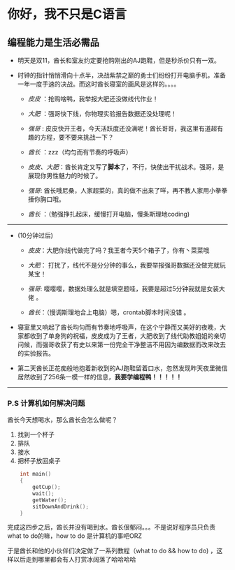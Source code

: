# 你好，我不只是C语言

## 编程能力是生活必需品

+ 明天是双11，酋长和室友约定要抢购刚出的AJ跑鞋，但是秒杀价只有一双。  

+ 时钟的指针悄悄滑向十点半，决战紫禁之巅的勇士们纷纷打开电脑手机，准备一年一度手速的决战。而这时酋长寝室的画风是这样的。。。。  

    + *皮皮* ：抢购啥鸭，我举报大肥还没做线代作业！  

    + *大肥* ：强哥快下线，你物理实验报告数据还没处理呢！  
  
    + *强哥* : 皮皮快开王者，今天活跃度还没满呢！酋长哥哥，我这里有道超有趣的方程，要不要来挑战一下？  

    + *酋长* ：zzz（均匀而有节奏的呼吸声）  

    + *皮皮、大肥*：酋长肯定又写了**脚本**了，不行，快使出干扰战术。强哥，是展现你男性魅力的时候了。  

    + *强哥*: 酋长哦尼桑，人家超菜的，真的做不出来了咩，再不教人家用小拳拳捶你胸口哦。  

    + *酋长* ：（勉强挣扎起床，缓慢打开电脑，慢条斯理地coding)  

------------

+ (10分钟过后)  

    + *皮皮*：大肥你线代做完了吗？我王者今天5个箱子了，你有丶菜菜哦  

    + *大肥*： 打扰了，线代不是分分钟的事么，我要举报强哥数据还没做完就玩某宝！  

    + *强哥*: 嘤嘤嘤，数据处理么就是填空题哇，我要是超过5分钟我就是女装大佬 。  

    + *酋长*：（慢调斯理地合上电脑）嗯，crontab脚本时间没错 。

+ 寝室里又响起了酋长均匀而有节奏地呼吸声，在这个宁静而又美好的夜晚，大家都收到了单身狗的祝福，皮皮成为了王者，大肥收到了线代助教姐姐的亲切问候，而强哥收获了有史以来第一份完全干净整洁不用因为编数据而改来改去的实验报告。  

+ 第二天酋长正花痴般地抱着新收到的AJ跑鞋留着口水，忽然发现昨天夜里微信居然收到了256条一模一样的信息，**我要学编程鸭！！！！！**

------------

### P.S 计算机如何解决问题  

酋长今天想喝水，那么酋长会怎么做呢？  

1. 找到一个杯子
2. 排队
3. 接水
4. 把杯子放回桌子  

```cpp
    int main()
    {
        getCup();
        wait();
        getWater();
        sitDownAndDrink();
    }
```

完成这四步之后，酋长并没有喝到水。酋长佷郁闷。。。不是说好程序员只负责what to do的嘛，how to do 是计算机的事吧ORZ

于是酋长和他的小伙伴们决定做了一系列教程（what to do && how to do) ，这样以后走到哪里都会有人打赏冰阔落了哈哈哈哈





